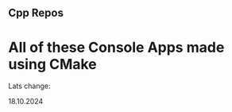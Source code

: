 ## Cpp Repos ##
# All of these Console Apps made using CMake #
<p>Lats change:</p> <time>18.10.2024</time>


